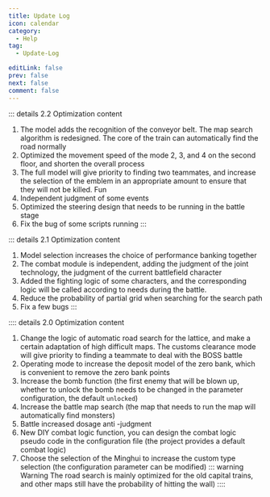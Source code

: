 ```yaml
---
title: Update Log
icon: calendar
category:
  - Help
tag:
  - Update-Log

editLink: false
prev: false
next: false
comment: false
---
```


::: details 2.2 Optimization content
1. The model adds the recognition of the conveyor belt. The map search algorithm is redesigned. The core of the train can automatically find the road normally
2. Optimized the movement speed of the mode 2, 3, and 4 on the second floor, and shorten the overall process
3. The full model will give priority to finding two teammates, and increase the selection of the emblem in an appropriate amount to ensure that they will not be killed. Fun
4. Independent judgment of some events
5. Optimized the steering design that needs to be running in the battle stage
6. Fix the bug of some scripts running
:::

::: details 2.1 Optimization content
1. Model selection increases the choice of performance banking together
2. The combat module is independent, adding the judgment of the joint technology, the judgment of the current battlefield character
3. Added the fighting logic of some characters, and the corresponding logic will be called according to needs during the battle.
4. Reduce the probability of partial grid when searching for the search path
5. Fix a few bugs
:::

:::: details 2.0 Optimization content
1. Change the logic of automatic road search for the lattice, and make a certain adaptation of high difficult maps. The customs clearance mode will give priority to finding a teammate to deal with the BOSS battle
2. Operating mode to increase the deposit model of the zero bank, which is convenient to remove the zero bank points
3. Increase the bomb function (the first enemy that will be blown up, whether to unlock the bomb needs to be changed in the parameter configuration, the default `unlocked`)
4. Increase the battle map search (the map that needs to run the map will automatically find monsters)
5. Battle increased dosage anti -judgment
6. New DIY combat logic function, you can design the combat logic pseudo code in the configuration file (the project provides a default combat logic)
7. Choose the selection of the Minghui to increase the custom type selection (the configuration parameter can be modified)
::: warning Warning
The road search is mainly optimized for the old capital trains, and other maps still have the probability of hitting the wall)
::::